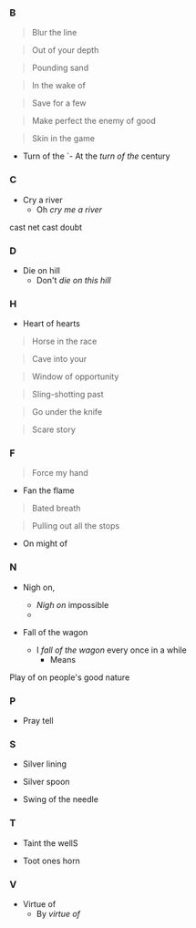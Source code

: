 ### B

> Blur the line

> Out of your depth

> Pounding sand

> In the wake of

> Save for a few

> Make perfect the enemy of good

> Skin in the game

- Turn of the
`- At the _turn of the_ century


### C

- Cry a river
    - Oh _cry me a river_

cast net cast doubt

### D

- Die on hill
    - Don't _die on this hill_

### H

- Heart of hearts

> Horse in the race

> Cave into your

> Window of opportunity

> Sling-shotting past

> Go under the knife

> Scare story

### F

> Force my hand

- Fan the flame

> Bated breath

<!-- Fashionably late-->

> Pulling out all the stops

- On might of

### N

- Nigh on,
    - _Nigh on_ impossible
    - 

- Fall of the wagon
    - I _fall of the wagon_ every once in a while
        - Means

Play of on people's good nature

### P

- Pray tell

### S

- Silver lining

- Silver spoon

- Swing of the needle

### T

- Taint the wellS

- Toot ones horn


### V

- Virtue of
    - By _virtue of_


